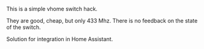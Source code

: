 This is a simple vhome switch hack.

They are good, cheap, but only 433 Mhz. There is no feedback on the state of the switch.

Solution for integration in Home Assistant.
